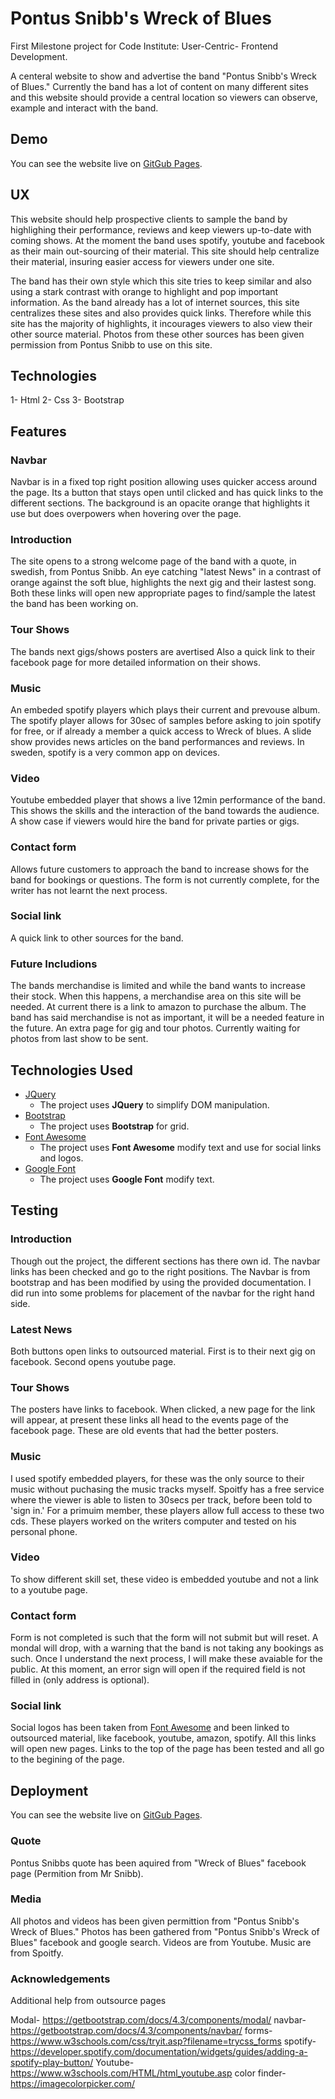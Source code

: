 # Pontus Snibb's Wreck of Blues

First Milestone project for Code Institute: User-Centric- Frontend Development.

A centeral website to show and advertise the band "Pontus Snibb's Wreck of Blues."
Currently the band has a lot of content on many different sites and this website should provide a central location so viewers can observe, example and interact with the band.

## Demo
You can see the website live on [GitGub Pages](https://wreckofblues-milestoneproject1-brendanoshea.c9users.io/main.html).

## UX

 This website should help prospective clients to sample the band by highlighing their performance, reviews and keep viewers up-to-date with coming shows. 
 At the moment the band uses spotify, youtube and facebook as their main out-sourcing of their material. This site should help centralize their material, insuring easier access for viewers under one site.

The band has their own style which this site tries to keep similar and also using a stark contrast with orange to highlight and pop important information. 
As the band already has a lot of internet sources, this site centralizes these sites and also provides quick links. Therefore while this site has the majority of highlights, 
it incourages viewers to also view their other source material. Photos from these other sources has been given permission from Pontus Snibb to use on this site.

## Technologies

1- Html
2- Css
3- Bootstrap

## Features

### Navbar

Navbar is in a fixed top right position allowing uses quicker access around the page. Its a button that stays open until clicked and has quick links to the different sections.
The background is an opacite orange that highlights it use but does overpowers when hovering over the page. 

### Introduction 

The site opens to a strong welcome page of the band with a quote, in swedish, from Pontus Snibb. An eye catching "latest News" in a contrast of orange against the soft blue, 
highlights the next gig and their lastest song. Both these links will open new appropriate pages to find/sample the latest the band has been working on.

### Tour Shows 

The bands next gigs/shows posters are avertised  Also a quick link to their facebook page for more detailed information on their shows.

### Music 

An embeded spotify players which plays their current and prevouse album. The spotify player allows for 30sec of samples before asking to join spotify for free, or if already a member a quick access to Wreck of blues.
A slide show provides news articles on the band performances and reviews. In sweden, spotify is a very common app on devices.

### Video 

Youtube embedded player that shows a live 12min performance of the band. This shows the skills and the interaction of the band towards the audience. 
A show case if viewers would hire the band for private parties or gigs.

### Contact form 

Allows future customers to approach the band to increase shows for the band for bookings or questions.
The form is not currently complete, for the writer has not learnt the next process. 

### Social link 

A quick link to other sources for the band.

### Future Includions

The bands merchandise is limited and while the band wants to increase their stock. When this happens, a merchandise area on this site will be needed.
At current there is a link to amazon to purchase the album. 
The band has said merchandise is not as important, it will be a needed feature in the future. 
An extra page for gig and tour photos. Currently waiting for photos from last show to be sent. 
 
## Technologies Used

- [JQuery](https://jquery.com)
    - The project uses **JQuery** to simplify DOM manipulation.
- [Bootstrap](https://getbootstrap.com/)
    - The project uses **Bootstrap** for grid.
- [Font Awesome](https://fontawesome.com/)
    - The project uses **Font Awesome** modify text and use for social links and logos.
- [Google Font](https://fonts.google.com/)
    - The project uses **Google Font** modify text.

## Testing

### Introduction

Though out the project, the different sections has there own id. The navbar links has been checked and go to the right positions.
The Navbar is from bootstrap and has been modified by using the provided documentation. I did run into some problems for placement of the navbar for the right hand side.

### Latest News

Both buttons open links to outsourced material. First is to their next gig on facebook. Second opens youtube page. 

### Tour Shows

The posters have links to facebook. When clicked, a new page for the link will appear, at present these links all head to the events page of the facebook page. 
These are old events that had the better posters. 

### Music

I used spotify embedded players, for these was the only source to their music without puchasing the music tracks myself. Spoitfy has a free service where the viewer is able to listen to 30secs per track, 
before been told to 'sign in.' For a primuim member, these players allow full access to these two cds. These players worked on the writers computer and tested on his personal phone.

### Video

To show different skill set, these video is embedded youtube and not a link to a youtube page.  

### Contact form

Form is not completed is such that the form will not submit but will reset. A mondal will drop, with a warning that the band is not taking any bookings as such. Once I understand the next process,
I will make these avaiable for the public. 
At this moment, an error sign will open if the required field is not filled in (only address is optional).

### Social link

Social logos has been taken from [Font Awesome](https://fontawesome.com/) and been linked to outsourced material, like facebook, youtube, amazon, spotify.
All this links will open new pages.
Links to the top of the page has been tested and all go to the begining of the page.


## Deployment

You can see the website live on [GitGub Pages](https://wreckofblues-milestoneproject1-brendanoshea.c9users.io/main.html).



### Quote
Pontus Snibbs quote has been aquired from "Wreck of Blues" facebook page (Permition from Mr Snibb).

### Media

All photos and videos has been given permittion from "Pontus Snibb's Wreck of Blues." 
Photos has been gathered from "Pontus Snibb's Wreck of Blues" facebook and google search.
Videos are from Youtube.
Music are from Spoitfy.

### Acknowledgements

Additional help from outsource pages

Modal-  https://getbootstrap.com/docs/4.3/components/modal/
navbar- https://getbootstrap.com/docs/4.3/components/navbar/
forms- https://www.w3schools.com/css/tryit.asp?filename=trycss_forms
spotify- https://developer.spotify.com/documentation/widgets/guides/adding-a-spotify-play-button/
Youtube- https://www.w3schools.com/HTML/html_youtube.asp
color finder- https://imagecolorpicker.com/